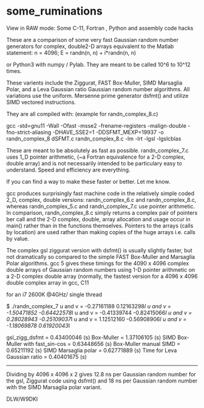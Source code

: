 # some_ruminations
View in RAW mode:   Some C-11, Fortran , Python and assembly code hacks

These are a comparison of some very fast Gaussian random number generators for complex, double2-D arrays equivalent to the Matlab statement:
  n = 4096;
  E = randn(n, n) + i*randn(n, n) 

or Python3 with numpy / Pylab.  They are meant to be called 10^6 to 10^12 times.

These varients include the Ziggurat, FAST Box-Muller, SIMD Marsaglia Polar, and a Leva Gaussian ratio Gaussian random number algorithms.  All variations use the uniform. Mersenne prime generator dsfmt() and utilize SIMD vectored instructions.

They are all compiled with:   (example for randn_complex_8.c)
 
gcc -std=gnu11 -Wall -Ofast -msse2 -frename-registers -malign-double -fno-strict-aliasing -DHAVE_SSE2=1 -DDSFMT_MEXP=19937 -o randn_complex_8 dSFMT.c randn_complex_8.c -lm -lrt -lgsl -lgslcblas

These are meant to be absolutely as fast as possible.  randn_complex_7.c uses 1_D pointer arithmetic, (~a Fortran equivalence for a 2-D complex, double array) and is not necessarily intended to be particulary easy to understand.  Speed and efficiency are everything.

If you can find a way to make these faster or better.  Let me know.

gcc produces  surprisingly fast machine code in the relatively simple coded 2_D, complex, double versions:  randn_complex_6.c and randn_complex_8.c, whereas randn_complex_5.c and randn_complex_7.c use pointer arithmetic.  In comparison, randn_complex_8.c simply returns a complex pair of pointers ber call and the 2-D complex, double, array allocation and usage occur in main() rather than in the functions themselves.   Pointers to the arrays (calls by location) are used rather than making copies of the huge arrays i.e. calls by value.

The complex gsl ziggurat version with dsfmt() is usually slightly faster, but not dramatically so compared to the simple FAST Box-Muller and Marsaglia Polar algorithms.   gcc  5 gives these timings for the 4090 x 4096 complex double arrays of Gaussian random numbers using 1-D pointer arithmetic on a 2-D complex double array  (normally, the fastest version for a 4096 x 4096 double complex array in gcc, C11

 for an i7 2600K @4GHz/ single thread
 
$ ./randn_complex_7
 u and v = -0.27161188  0.12163298*I
 u and v = -1.50471852  -0.64422578*I
 u and v = -0.41339744  -0.82415066*I
 u and v = 0.28028943  -0.25109037*I
 u and v = 1.12512160  -0.56908906*I
 u and v = -1.18069878  0.61920043*I
 
gsl_zigg_dsfmt                     = 0.43400046 (s)
Box-Muller                         = 1.37106105 (s) 
SIMD Box-Muller with fast_sin-cos  = 0.63448656 (s)
Box-Muller manual SIMD             = 0.65211192 (s)
SIMD Marsaglia polar               = 0.62771889 (s)
Time for Leva Gaussian ratio       = 0.40401675 (s)

**************

Dividing by 4096 x 4096 x 2 gives 12.8 ns per Gaussian random number for the gsl, Ziggurat code using dsfmt() and 18 ns per Gaussian random number with the SIMD Marsaglia polar variant.


DLW/W9DKI
